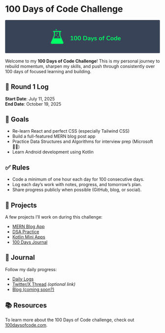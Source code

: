 # 100 Days of Code Challenge

![logo](logo.png)

Welcome to my **100 Days of Code Challenge**! 
This is my personal journey to rebuild momentum, sharpen my skills, and push through consistently over 100 days of focused learning and building.

## 📅 Round 1 Log

**Start Date**: July 11, 2025  
**End Date**: October 19, 2025

## 🎯 Goals

* Re-learn React and perfect CSS (especially Tailwind CSS)
* Build a full-featured MERN blog post app
* Practice Data Structures and Algorithms for interview prep (Microsoft 🤞🏾)
* Learn Android development using Kotlin

## ✅ Rules

* Code a minimum of one hour each day for 100 consecutive days.
* Log each day’s work with notes, progress, and tomorrow’s plan.
* Share progress publicly when possible (GitHub, blog, or social).

## 🚀 Projects

A few projects I’ll work on during this challenge:

* [MERN Blog App](react-relearn/blog-app)
* [DSA Practice](dsa-prep/)
* [Kotlin Mini Apps](kotlin-android/)
* [100 Days Journal](logs/)

## 📝 Journal

Follow my daily progress:

* [Daily Logs](logs/)
* [Twitter/X Thread](#) *(optional link)*
* [Blog (coming soon?)](#)

## 📚 Resources

To learn more about the 100 Days of Code challenge, check out [100daysofcode.com](https://www.100daysofcode.com).
